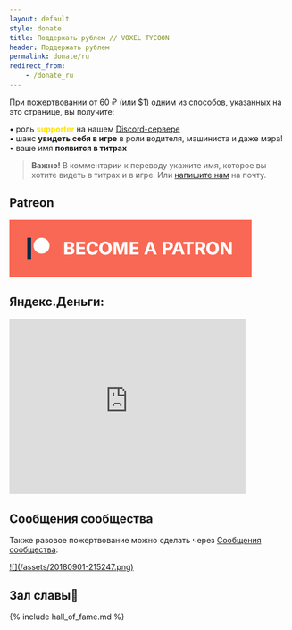 ```yaml
---
layout: default
style: donate
title: Поддержать рублем // VOXEL TYCOON
header: Поддержать рублем
permalink: donate/ru
redirect_from:
    - /donate_ru
---
```


При пожертвовании от <span class="money">60 ₽</span> (или $1) одним из способов, указанных на это странице, вы получите:

• роль <span style="color: #ffe200; font-weight: bold">supporter</span> на нашем [Discord-сервере](//discord.gg/64KPWd5)<br>
• шанс **увидеть себя в игре** в роли водителя, машиниста и даже мэра!<br>
• ваше имя **появится в титрах**

> **Важно!** В комментарии к переводу укажите имя, которое вы хотите видеть в титрах и в игре. Или [напишите нам](mailto:dev@voxeltycoon.xyz) на почту.

## Patreon

<a class="patreon" href="https://www.patreon.com/bePatron?u=7655118">
    <img src="/become_a_patron_button.png">
</a>

## Яндекс.Деньги:

<iframe src="https://money.yandex.ru/quickpay/shop-widget?writer=seller&targets=%D0%9F%D0%BE%D0%B4%D0%B4%D0%B5%D1%80%D0%B6%D0%B0%D1%82%D1%8C%20%D0%BF%D1%80%D0%BE%D0%B5%D0%BA%D1%82&targets-hint=&default-sum=100&button-text=11&payment-type-choice=on&mobile-payment-type-choice=on&comment=on&mail=on&hint=%D0%98%D0%BC%D1%8F%20%D0%BD%D0%B0%20%D0%B0%D0%BD%D0%B3%D0%BB%D0%B8%D0%B9%D1%81%D0%BA%D0%BE%D0%BC%2C%20%D0%BA%D0%BE%D1%82%D0%BE%D1%80%D0%BE%D0%B5%20%D0%B2%D1%8B%20%D1%85%D0%BE%D1%82%D0%B8%D1%82%D0%B5%20%D0%B2%D0%B8%D0%B4%D0%B5%D1%82%D1%8C%20%D0%B2%20%D1%82%D0%B8%D1%82%D1%80%D0%B0%D1%85%20%D0%B8%20%D0%B8%D0%B3%D1%80%D0%B5&successURL=&quickpay=shop&account=410019287440836" width="423" height="313" frameborder="0" allowtransparency="true" scrolling="no"></iframe>

## Сообщения сообщества

Также разовое пожертвование можно сделать через [Сообщения сообщества](https://vk.com/im?sel=-117411610):

<a class="clear" href="https://vk.com/im?sel=-117411610">
    ![](/assets/20180901-215247.png)
</a>

<h2>Зал славы💜</h2>

{% include hall_of_fame.md %}
